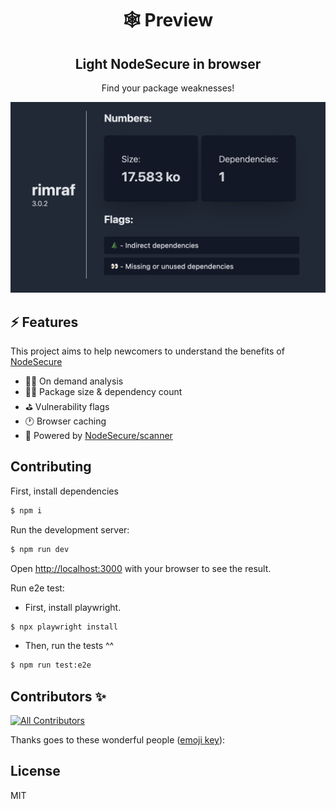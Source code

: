 <h1 align="center">🕸 Preview</h1>
<h2 align="center">Light NodeSecure in browser</h3>
<p align="center">Find your package weaknesses!</p>

![preview](./preview.png)

## ⚡️ Features

This project aims to help newcomers to understand the benefits of [NodeSecure](http://github.com/NodeSecure)

- 👩‍🚀 On demand analysis
- 🏋️‍♀️ Package size & dependency count
- ⛳️ Vulnerability flags
- 🕐 Browser caching
- 👑 Powered by [NodeSecure/scanner](http://github.com/NodeSecure/scanner)

## Contributing

First, install dependencies

```bash
$ npm i
```

Run the development server:

```bash
$ npm run dev
```

Open [http://localhost:3000](http://localhost:3000) with your browser to see the result.

Run e2e test:

- First, install playwright.

```bash
$ npx playwright install
```

- Then, run the tests ^^

```bash
$ npm run test:e2e
```

## Contributors ✨

<!-- ALL-CONTRIBUTORS-BADGE:START - Do not remove or modify this section -->
[![All Contributors](https://img.shields.io/badge/all_contributors-4-orange.svg?style=flat-square)](#contributors-)
<!-- ALL-CONTRIBUTORS-BADGE:END -->

Thanks goes to these wonderful people ([emoji key](https://allcontributors.org/docs/en/emoji-key)):

<!-- ALL-CONTRIBUTORS-LIST:START - Do not remove or modify this section -->
<!-- prettier-ignore-start -->
<!-- markdownlint-disable -->

<!-- markdownlint-restore -->
<!-- prettier-ignore-end -->

<!-- ALL-CONTRIBUTORS-LIST:END -->

## License
MIT
